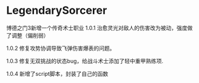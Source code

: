 # LegendarySorcerer
博德之门3新增一个传奇术士职业
1.0.1
治愈灵光对敌人的伤害改为被动，强度做了调整（偏削弱）

1.0.2
修复攻势协调导致飞弹伤害爆表的问题。

1.0.3
修复无双挑战的状态bug，给战斗术士添加了轻中重甲熟练项.

1.0.4
新增了script脚本，封装了自己的函数